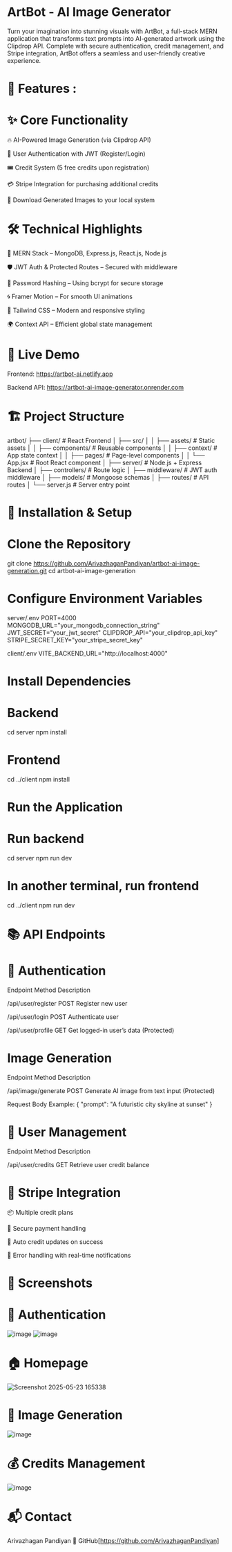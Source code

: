  # ArtBot - AI Image Generator
 Turn your imagination into stunning visuals with ArtBot, a full-stack MERN application that transforms text prompts into AI-generated artwork using the Clipdrop API. Complete with secure authentication, credit management, and Stripe integration, ArtBot offers a seamless and user-friendly creative experience.

# 🌟 Features :

# ✨ Core Functionality
🔥 AI-Powered Image Generation (via Clipdrop API)

🔐 User Authentication with JWT (Register/Login)

🎟️ Credit System (5 free credits upon registration)

💳 Stripe Integration for purchasing additional credits

💾 Download Generated Images to your local system

# 🛠 Technical Highlights
🧱 MERN Stack – MongoDB, Express.js, React.js, Node.js

🛡 JWT Auth & Protected Routes – Secured with middleware

🔐 Password Hashing – Using bcrypt for secure storage

🌀 Framer Motion – For smooth UI animations

🎨 Tailwind CSS – Modern and responsive styling

🌍 Context API – Efficient global state management

# 🚀 Live Demo
Frontend: https://artbot-ai.netlify.app

Backend API: https://artbot-ai-image-generator.onrender.com

# 🏗️ Project Structure

artbot/
├── client/                  # React Frontend
│   ├── src/
│   │   ├── assets/          # Static assets
│   │   ├── components/      # Reusable components
│   │   ├── context/         # App state context
│   │   ├── pages/           # Page-level components
│   │   └── App.jsx          # Root React component
│
├── server/                  # Node.js + Express Backend
│   ├── controllers/         # Route logic
│   ├── middleware/          # JWT auth middleware
│   ├── models/              # Mongoose schemas
│   ├── routes/              # API routes
│   └── server.js            # Server entry point


# 🔧 Installation & Setup
#  Clone the Repository

git clone https://github.com/ArivazhaganPandiyan/artbot-ai-image-generation.git
cd artbot-ai-image-generation

#  Configure Environment Variables
server/.env
PORT=4000
MONGODB_URL="your_mongodb_connection_string"
JWT_SECRET="your_jwt_secret"
CLIPDROP_API="your_clipdrop_api_key"
STRIPE_SECRET_KEY="your_stripe_secret_key"

client/.env
VITE_BACKEND_URL="http://localhost:4000"

# Install Dependencies
# Backend
cd server
npm install

# Frontend
cd ../client
npm install

# Run the Application
# Run backend
cd server
npm run dev

# In another terminal, run frontend
cd ../client
npm run dev

# 📚 API Endpoints
# 🔐 Authentication

Endpoint	           Method	  Description

/api/user/register	 POST	    Register new user

/api/user/login      POST 	  Authenticate user

/api/user/profile	   GET	    Get logged-in user’s data (Protected)

# Image Generation

Endpoint	           Method	  Description

/api/image/generate	 POST	    Generate AI image from text input (Protected)

Request Body Example:
{
  "prompt": "A futuristic city skyline at sunset"
}

# 👤 User Management

Endpoint	           Method	  Description

/api/user/credits	   GET	    Retrieve user credit balance

# 🛒 Stripe Integration
📦 Multiple credit plans

🔐 Secure payment handling

🔄 Auto credit updates on success

🚨 Error handling with real-time notifications

# 🌈 Screenshots

# 🔐 Authentication 
![image](https://github.com/user-attachments/assets/1e2809d7-fc77-44cd-b29a-2b39a61884dd)
![image](https://github.com/user-attachments/assets/fe1092b5-1cd7-41a6-85b1-d08d434ba51d)
# 🏠 Homepage
![Screenshot 2025-05-23 165338](https://github.com/user-attachments/assets/6ac3e894-435d-4408-99cf-c64602c4b4b6)
# 🎨 Image Generation
![image](https://github.com/user-attachments/assets/6e3e1139-60fb-4ecb-a9f9-d31c51d85dc1)
# 💰 Credits Management
![image](https://github.com/user-attachments/assets/61b818bc-5f1a-4428-b3bb-1e433aca73e1)


# 📬 Contact
Arivazhagan Pandiyan
🔗 GitHub[https://github.com/ArivazhaganPandiyan]

